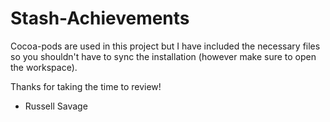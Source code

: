 # Stash-Achievements

Cocoa-pods are used in this project but I have included the necessary files so you shouldn't have to sync the installation (however make sure to open the workspace).

Thanks for taking the time to review!
- Russell Savage
